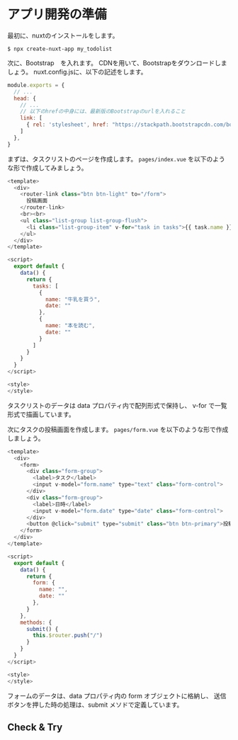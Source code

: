 # アプリ開発の準備

最初に、nuxtのインストールをします。
``` 
$ npx create-nuxt-app my_todolist
```

次に、Bootstrap　を入れます。
CDNを用いて、Bootstrapをダウンロードしましょう。
nuxt.config.jsに、以下の記述をします。
```js
module.exports = {
  // ...
  head: {
    // ...
    // 以下のhrefの中身には、最新版のBootstrapのurlを入れること
    link: [
      { rel: 'stylesheet', href: "https://stackpath.bootstrapcdn.com/bootstrap/4.2.1/css/bootstrap.min.css" }
    ]
  },
}
```

まずは、タスクリストのページを作成します。
`pages/index.vue` を以下のような形で作成してみましょう。
```js
<template>
  <div>
    <router-link class="btn btn-light" to="/form">
      投稿画面
    </router-link>
    <br><br>
    <ul class="list-group list-group-flush">
      <li class="list-group-item" v-for="task in tasks">{{ task.name }}</li>
    </ul>
  </div>
</template>

<script>
  export default {
    data() {
      return {
        tasks: [
          {
            name: "牛乳を買う",
            date: ""
          },
          {
            name: "本を読む",
            date: ""
          }
        ]
      }
    }
  }
</script>

<style>
</style>
```
タスクリストのデータは data プロパティ内で配列形式で保持し、 v-for で一覧形式で描画しています。

次にタスクの投稿画面を作成します。
`pages/form.vue` を以下のような形で作成しましょう。
```js
<template>
  <div>
    <form>
      <div class="form-group">
        <label>タスク</label>
        <input v-model="form.name" type="text" class="form-control">
      </div>
      <div class="form-group">
        <label>日時</label>
        <input v-model="form.date" type="date" class="form-control">
      </div>
      <button @click="submit" type="submit" class="btn btn-primary">投稿</button>
    </form>
  </div>
</template>

<script>
  export default {
    data() {
      return {
        form: {
          name: "",
          date: ""
        },
      }
    },
    methods: {
      submit() {
        this.$router.push("/")
      }
    }
  }
</script>

<style>
</style>
```

フォームのデータは、data プロパティ内の form オブジェクトに格納し、
送信ボタンを押した時の処理は、submit メソドで定義しています。

## Check & Try



